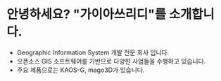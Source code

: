 # 안녕하세요? "가이아쓰리디"를 소개합니다.
* Geographic Information System 개발 전문 회사 입니다.
* 오픈소스 GIS 소프트웨어를 기반으로 다양한 사업들을 수행하고 있습니다.
* 주요 제품으로는 KAOS-G, mago3D가 있습니다.
